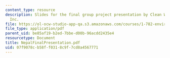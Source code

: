 ```yaml
---
content_type: resource
description: Slides for the final group project presentation by Clean Waters for Nepal,
  Inc.
file: https://ol-ocw-studio-app-qa.s3.amazonaws.com/courses/1-782-environmental-engineering-masters-of-engineering-project-fall-2003-spring-2004/07f9078cb58ff0318c9f7cd8a4567771_NepalFinalPresentation.pdf
file_type: application/pdf
parent_uid: be85af19-b2ed-7bbe-d00b-96acdd2435e4
resourcetype: Document
title: NepalFinalPresentation.pdf
uid: 07f9078c-b58f-f031-8c9f-7cd8a4567771
---
```

